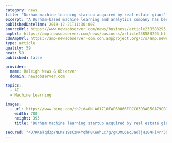 ```yaml
---
category: news
title: "Durham machine learning startup acquired by real estate giant"
excerpt: "A Durham-based machine learning and analytics company has been bought by one of the largest residential real estate companies in the world. RE/MAX said this week it has acquired the startup First for an undisclosed amount — a move that will mean its services will only be available to RE/MAX agents going forward. Denver-based RE/MAX operates ..."
publishedDateTime: 2019-12-21T11:30:00Z
sourceUrl: https://www.newsobserver.com/news/business/article238583293.html
ampUrl: https://amp.newsobserver.com/news/business/article238583293.html
cdnAmpUrl: https://amp-newsobserver-com.cdn.ampproject.org/c/s/amp.newsobserver.com/news/business/article238583293.html
type: article
quality: 59
heat: 59
published: false

provider:
  name: Raleigh News & Observer
  domain: newsobserver.com

topics:
  - AI
  - Machine Learning

images:
  - url: https://www.bing.com/th?id=ON.A01710FAF60066FDCC03D3AB50A79CB7
    width: 700
    height: 393
    title: "Durham machine learning startup acquired by real estate giant"

secured: "4D7KKaTqd3pYNLMY19sCzM+YqhP8KeWhLc7g/gKUML6aqJaoljH184Fi4rr3q5Gwm4Aa5kn1BxnQlWPifFFhhkQsDaBWHwUjGmXNIGIquHCB759aM/zwGlzCxRkIX1qHJZVsR52EdCbE176p0a2bbcpITU7KgCh9ZR2Gn4VAsYD4Ck4FYPqj8a6e3zGRR7GcCr1ZCpCh3kHX14EY1d9JWHcnLJ4NjSAvvlPMwCAlv4L4qyZCEHqWkB96UHBg2T2tOqmLH1BiDo+BkzNZNqTOzA==;rrGb7bNy5m3kMv1jGhHq+g=="
---
```


